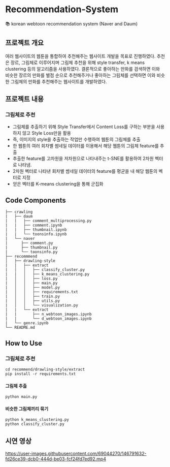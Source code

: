 # Recommendation-System
:books: korean webtoon recommendation system
(Naver and Daum)

## 프로젝트 개요
여러 웹사이트의 웹툰을 통합하여 추천해주는 웹사이트 개발을 목표로 진행하였다. 
추천은 장르, 그림체로 이루어지며 그림체 추천을 위해 style transfer, k means clustering 등의 알고리즘을 사용하였다. 
결론적으로 좋아하는 만화를 검색하면 이와 비슷한 장르의 만화를 별점 순으로 추천해주거나 좋아하는 그림체를 선택하면 이와 비슷한 그림체의 만화를 추천해주는 웹사이트를 개발하였다.


## 프로젝트 내용
### 그림체로 추천
- 그림체를 추출하기 위해 Style Transfer에서 Content Loss를 구하는 부분을 사용하지 않고 Style Loss만을 활용
- 즉, 이미지의 style을 추출하는 작업만 수행하여 웹툰의 그림체를 추출
- 한 웹툰의 여러 회차별 썸네일 데이터를 이용해서 해당 웹툰의 그림체 feature를 추출
- 추출한 feature를 고차원을 저차원으로 나타내주는 t-SNE를 활용하여 2차원 벡터로 나타냄.
- 2차원 벡터로 나타낸 회차별 썸네일 데이터의 feature를 평균을 내 해당 웹툰의 벡터로 지정
- 얻은 벡터를 K-means clustering을 통해 군집화

## Code Components
```
├── crawling
|   ├── daum
|   |   ├── comment_multiprocessing.py
|   |   ├── comment.ipynb
|   |   ├── thumbnail.ipynb
|   |   └── toonsinfo.ipynb
|   └── naver
|      ├── comment.py
|      ├── thumbnail.py
|      └── toonsinfo.py
├── recommmend
│   ├── drawling-style
|   |   ├── extract
|   │   │   ├── classify_cluster.py
|   |   │   ├── k_means_clustering.py
|   │   │   ├── loss.py
|   │   │   ├── main.py
|   │   │   ├── model.py
|   │   │   ├── requirements.txt
|   │   │   ├── train.py
|   │   │   ├── utils.py
|   │   │   └── visualization.py
|   |   └── extract
|   |       ├── n_webtoon_images.ipynb
|   |       └── d_webtoon_images.ipynb
|   └── genre.ipynb
└── README.md
```

## How to Use
### 그림체로 추천
```
cd recommend/drawling-style/extract
pip install -r requirements.txt
```
#### 그림체 추출
```
python main.py
```
#### 비슷한 그림체끼리 묶기
```
python k_means_clustering.py
python classify_cluster.py
```
## 시연 영상
https://user-images.githubusercontent.com/69044270/146791632-fd26ce39-dcb0-444d-be03-fcf24fd7ed92.mp4
